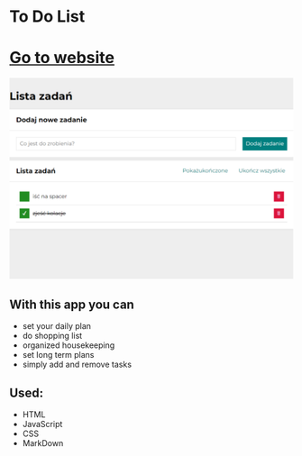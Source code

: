 # To Do List 
# [Go to website ](https://beatatokarska.github.io/To-do-list/)

![](https://raw.githubusercontent.com/BeataTokarska/To-do-list/main/images/To%20Do%20List%20screen.png)


## With this app you can  
- set your daily plan 
- do shopping list 
- organized housekeeping
- set long term plans
- simply  add and remove tasks

## Used:
- HTML
- JavaScript
- CSS
- MarkDown
